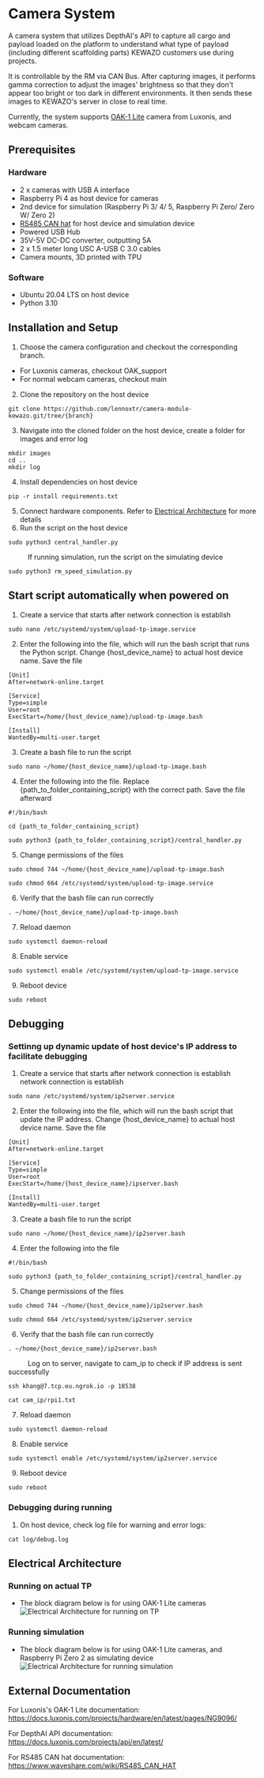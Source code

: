 # Camera System

A camera system that utilizes DepthAI's API to capture all cargo and payload loaded on the platform to understand what type of payload (including different scaffolding parts) KEWAZO customers use during projects. 

It is controllable by the RM via CAN Bus. After capturing images, it performs gamma correction to adjust the images' brightness so that they don't appear too bright or too dark in different environments. It then sends these images to KEWAZO's server in close to real time.

Currently, the system supports [OAK-1 Lite](https://shop.luxonis.com/products/oak-1-lite?variant=42583148069087) camera from Luxonis, and webcam cameras.

## Prerequisites
### Hardware
- 2 x cameras with USB A interface
- Raspberry Pi 4 as host device for cameras
- 2nd device for simulation (Raspberry Pi 3/ 4/ 5, Raspberry Pi Zero/ Zero W/ Zero 2)
- [RS485 CAN hat](https://www.waveshare.com/rs485-can-hat.htm) for host device and simulation device 
- Powered USB Hub
- 35V-5V DC-DC converter, outputting 5A
- 2 x 1.5 meter long USC A-USB C 3.0 cables
- Camera mounts, 3D printed with TPU

### Software
- Ubuntu 20.04 LTS on host device
- Python 3.10

## Installation and Setup
1. Choose the camera configuration and checkout the corresponding branch.
* For Luxonis cameras, checkout OAK_support
* For normal webcam cameras, checkout main
2. Clone the repository on the host device
```
git clone https://github.com/lennoxtr/camera-module-kewazo.git/tree/{branch}
```
3. Navigate into the cloned folder on the host device, create a folder for images and error log
```
mkdir images
cd ..
mkdir log
```
4. Install dependencies on host device
```
pip -r install requirements.txt
``` 
5. Connect hardware components. Refer to [Electrical Architecture](#electrical-architecture) for more details
6. Run the script on the host device
```
sudo python3 central_handler.py
```
$~~~~~~~~~$ If running simulation, run the script on the simulating device
```
sudo python3 rm_speed_simulation.py
```

## Start script automatically when powered on
1. Create a service that starts after network connection is establish
```
sudo nano /etc/systemd/system/upload-tp-image.service
```
2. Enter the following into the file, which will run the bash script that runs the Python script.
Change {host_device_name} to actual host device name. Save the file
```
[Unit]
After=network-online.target

[Service]
Type=simple
User=root
ExecStart=/home/{host_device_name}/upload-tp-image.bash

[Install]
WantedBy=multi-user.target

```
3. Create a bash file to run the script
```
sudo nano ~/home/{host_device_name}/upload-tp-image.bash
```
4. Enter the following into the file. Replace {path_to_folder_containing_script} with the correct path. Save the file afterward
```
#!/bin/bash

cd {path_to_folder_containing_script}

sudo python3 {path_to_folder_containing_script}/central_handler.py
```
5. Change permissions of the files
```
sudo chmod 744 ~/home/{host_device_name}/upload-tp-image.bash

sudo chmod 664 /etc/systemd/system/upload-tp-image.service
```
6. Verify that the bash file can run correctly
```
. ~/home/{host_device_name}/upload-tp-image.bash
```
7. Reload daemon
```
sudo systemctl daemon-reload
```
8. Enable service
```
sudo systemctl enable /etc/systemd/system/upload-tp-image.service
```
9. Reboot device
```
sudo reboot
```

## Debugging
### Settinng up dynamic update of host device's IP address to facilitate debugging
1. Create a service that starts after network connection is establish
network connection is establish
```
sudo nano /etc/systemd/system/ip2server.service
```

2. Enter the following into the file, which will run the bash script that update the IP address.
Change {host_device_name} to actual host device name. Save the file

```
[Unit]
After=network-online.target

[Service]
Type=simple
User=root
ExecStart=/home/{host_device_name}/ipserver.bash

[Install]
WantedBy=multi-user.target

```

3. Create a bash file to run the script
```
sudo nano ~/home/{host_device_name}/ip2server.bash
```
4. Enter the following into the file
```
#!/bin/bash

sudo python3 {path_to_folder_containing_script}/central_handler.py
```
5. Change permissions of the files
```
sudo chmod 744 ~/home/{host_device_name}/ip2server.bash

sudo chmod 664 /etc/systemd/system/ip2server.service 

```
6. Verify that the bash file can run correctly
```
. ~/home/{host_device_name}/ip2server.bash
```
$~~~~~~~~~$ Log on to server, navigate to cam_ip to check if IP address is sent successfully
```
ssh khang@7.tcp.eu.ngrok.io -p 18538

cat cam_ip/rpi1.txt
```

7. Reload daemon
```
sudo systemctl daemon-reload
```
8. Enable service
```
sudo systemctl enable /etc/systemd/system/ip2server.service
```
9. Reboot device
```
sudo reboot
```
### Debugging during running
1. On host device, check log file for warning and error logs:
```
cat log/debug.log
```

## Electrical Architecture
### Running on actual TP
* The block diagram below is for using OAK-1 Lite cameras
![Electrical Architecture for running on TP](https://github.com/lennoxtr/camera-module-kewazo/blob/OAK_support/Electrical/Running%20on%20TP.png)
### Running simulation
* The block diagram below is for using OAK-1 Lite cameras, and Raspberry Pi Zero 2 as simulating device
![Electrical Architecture for running simulation](https://github.com/lennoxtr/camera-module-kewazo/blob/OAK_support/Electrical/Running%20RM%20Speed%20Simulation.png)


## External Documentation

For Luxonis's OAK-1 Lite documentation: https://docs.luxonis.com/projects/hardware/en/latest/pages/NG9096/

For DepthAI API documentation: https://docs.luxonis.com/projects/api/en/latest/

For RS485 CAN hat documentation: https://www.waveshare.com/wiki/RS485_CAN_HAT
